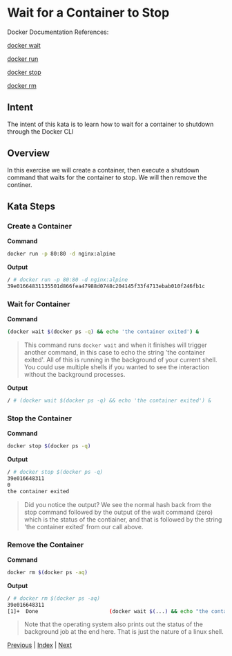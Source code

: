 # Wait for a Container to Stop

Docker Documentation References:

[docker wait](https://docs.docker.com/engine/reference/commandline/wait/)

[docker run](https://docs.docker.com/engine/reference/commandline/run/)

[docker stop](https://docs.docker.com/engine/reference/commandline/stop/)

[docker rm](https://docs.docker.com/engine/reference/commandline/rm/)

## Intent

The intent of this kata is to learn how to wait for a container to shutdown through the Docker CLI

## Overview

In this exercise we will create a container, then execute a shutdown command that waits for the container to stop. We will then remove the continer.

## Kata Steps

### Create a Container

**Command**

```bash
docker run -p 80:80 -d nginx:alpine
```

**Output**

```bash
/ # docker run -p 80:80 -d nginx:alpine
39e01664831135501d866fea47988d0748c204145f33f4713ebab010f246fb1c
```

### Wait for Container

**Command**

```bash
(docker wait $(docker ps -q) && echo 'the container exited') &
```

> This command runs `docker wait` and when it finishes will trigger another command, in this case to echo the string 'the container exited'. All of this is running in the background of your current shell. You could use multiple shells if you wanted to see the interaction without the background processes.

**Output**

```bash
/ # (docker wait $(docker ps -q) && echo 'the container exited') &
```

### Stop the Container

**Command**

```bash
docker stop $(docker ps -q)
```

**Output**

```bash
/ # docker stop $(docker ps -q)
39e016648311
0
the container exited
```

> Did you notice the output? We see the normal hash back from the stop command followed by the output of the wait command (zero) which is the status of the contiainer, and that is followed by the string 'the container exited' from our call above.

### Remove the Container

**Command**

```bash
docker rm $(docker ps -aq)
```

**Output**

```bash
/ # docker rm $(docker ps -aq)
39e016648311
[1]+  Done                       (docker wait $(...) && echo "the container exited")
```

> Note that the operating system also prints out the status of the background job at the end here. That is just the nature of a linux shell.
> 

[Previous](44_update_container_config.md) | [Index](README.md) | [Next](#)
